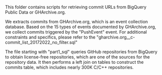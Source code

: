 

This folder contains scripts for retrieving commit URLs from BigQuery Public Data or GHArchive.org.

We extracts commits from GHArchive.org, which is an event collection database. Based on the 15 types of events documented by GHArchive.org, we collect commits triggered by the "PushEvent" event. For additional constraints and specifics, please refer to the  "gharchive.org__c-commit_list_20172022_no_filter.sql"



The file starting with "part1_sql" queries GitHub repositories from BigQuery to obtain license-free repositories, which are one of the sources for the repository data. It then performs a left join on  tables to construct the commits table, which includes nearly 300K C/C++ repositories.



